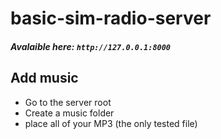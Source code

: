# basic-sim-radio-server

##### Avalaible here: `http://127.0.0.1:8000`

## Add music

* Go to the server root
* Create a music folder
* place all of your MP3 (the only tested file)
